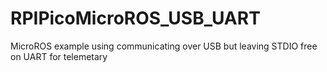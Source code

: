# RPIPicoMicroROS_USB_UART
MicroROS example using communicating over USB but leaving STDIO free on UART for telemetary
